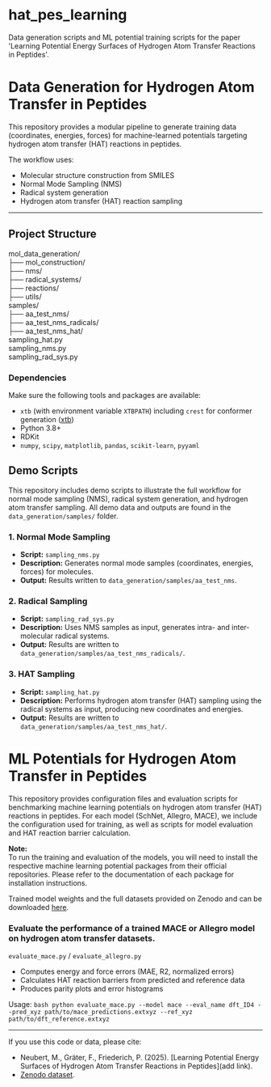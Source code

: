 # hat_pes_learning
Data generation scripts and ML potential training scripts for the paper 'Learning Potential Energy Surfaces of Hydrogen Atom Transfer Reactions in Peptides'.

# Data Generation for Hydrogen Atom Transfer in Peptides

This repository provides a modular pipeline to generate training data (coordinates, energies, forces) for machine-learned potentials targeting hydrogen atom transfer (HAT) reactions in peptides.

The workflow uses:
- Molecular structure construction from SMILES
- Normal Mode Sampling (NMS)
- Radical system generation
- Hydrogen atom transfer (HAT) reaction sampling

---

## Project Structure

mol_data_generation/  
├── mol_construction/  
├── nms/  
├── radical_systems/  
├── reactions/  
├── utils/  
samples/  
├── aa_test_nms/  
├── aa_test_nms_radicals/  
├── aa_test_nms_hat/  
sampling_hat.py  
sampling_nms.py  
sampling_rad_sys.py  

### Dependencies

Make sure the following tools and packages are available:
- `xtb` (with environment variable `XTBPATH`) including `crest` for conformer generation ([xtb](https://xtb-docs.readthedocs.io/en/latest/index.html))
- Python 3.8+
- RDKit
- `numpy`, `scipy`, `matplotlib`, `pandas`, `scikit-learn`, `pyyaml`

## Demo Scripts
This repository includes demo scripts to illustrate the full workflow for normal mode sampling (NMS), radical system generation, and hydrogen atom transfer sampling.
All demo data and outputs are found in the `data_generation/samples/` folder.
### 1. Normal Mode Sampling 
- **Script:** `sampling_nms.py`
- **Description:** Generates normal mode samples (coordinates, energies, forces) for molecules.
- **Output:** Results written to `data_generation/samples/aa_test_nms`.
### 2. Radical Sampling
- **Script:** `sampling_rad_sys.py`
- **Description:** Uses NMS samples as input, generates intra- and inter-molecular radical systems.
- **Output:** Results are written to `data_generation/samples/aa_test_nms_radicals/`.
### 3. HAT Sampling
- **Script:** `sampling_hat.py`
- **Description:** Performs hydrogen atom transfer (HAT) sampling using the radical systems as input, producing new coordinates and energies.
- **Output:** Results are written to `data_generation/samples/aa_test_nms_hat/`.

# ML Potentials for Hydrogen Atom Transfer in Peptides

This repository provides configuration files and evaluation scripts for benchmarking machine learning potentials on hydrogen atom transfer (HAT) reactions in peptides. For each model (SchNet, Allegro, MACE), we include the configuration used for training, as well as scripts for model evaluation and HAT reaction barrier calculation.

**Note:**  
To run the training and evaluation of the models, you will need to install the respective machine learning potential packages from their official repositories. Please refer to the documentation of each package for installation instructions.

Trained model weights and the full datasets provided on Zenodo and can be downloaded [here](https://doi.org/10.5281/zenodo.16572631).

### Evaluate the performance of a trained MACE or Allegro model on hydrogen atom transfer datasets.
`evaluate_mace.py` / `evaluate_allegro.py`  

- Computes energy and force errors (MAE, R2, normalized errors)  
- Calculates HAT reaction barriers from predicted and reference data  
- Produces parity plots and error histograms  

Usage:
`bash python evaluate_mace.py --model mace --eval_name dft_ID4 --pred_xyz path/to/mace_predictions.extxyz --ref_xyz path/to/dft_reference.extxyz`    

---

If you use this code or data, please cite:

- Neubert, M., Gräter, F., Friederich, P. (2025). [Learning Potential Energy Surfaces of Hydrogen Atom Transfer Reactions in Peptides](add link).
- [Zenodo dataset](https://doi.org/10.5281/zenodo.16572631).




